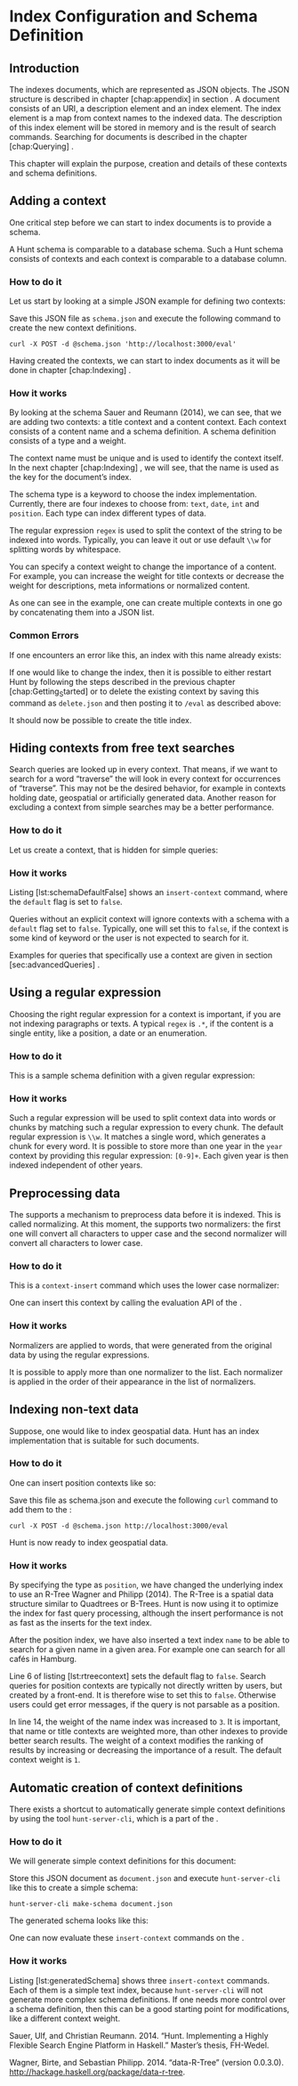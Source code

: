 Index Configuration and Schema Definition
=========================================

Introduction
------------

The indexes documents, which are represented as JSON objects. The JSON structure is described in chapter [chap:appendix] in section . A document consists of an URI, a description element and an index element. The index element is a map from context names to the indexed data. The description of this index element will be stored in memory and is the result of search commands. Searching for documents is described in the chapter [chap:Querying] .

This chapter will explain the purpose, creation and details of these contexts and schema definitions.

Adding a context
----------------

One critical step before we can start to index documents is to provide a schema.

A Hunt schema is comparable to a database schema. Such a Hunt schema consists of contexts and each context is comparable to a database column.

### How to do it

Let us start by looking at a simple JSON example for defining two contexts:

Save this JSON file as `schema.json` and execute the following command to create the new context definitions.

``` {.text}
curl -X POST -d @schema.json 'http://localhost:3000/eval'
```

Having created the contexts, we can start to index documents as it will be done in chapter [chap:Indexing] .

### How it works

By looking at the schema Sauer and Reumann (2014), we can see, that we are adding two contexts: a title context and a content context. Each context consists of a content name and a schema definition. A schema definition consists of a type and a weight.

The context name must be unique and is used to identify the context itself. In the next chapter [chap:Indexing] , we will see, that the name is used as the key for the document’s index.

The schema type is a keyword to choose the index implementation. Currently, there are four indexes to choose from: `text`, `date`, `int` and `position`. Each type can index different types of data.

The regular expression `regex` is used to split the context of the string to be indexed into words. Typically, you can leave it out or use default `\\w` for splitting words by whitespace.

You can specify a context weight to change the importance of a content. For example, you can increase the weight for title contexts or decrease the weight for descriptions, meta informations or normalized content.

As one can see in the example, one can create multiple contexts in one go by concatenating them into a JSON list.

### Common Errors

If one encounters an error like this, an index with this name already exists:

If one would like to change the index, then it is possible to either restart Hunt by following the steps described in the previous chapter [chap:Getting<sub>S</sub>tarted] or to delete the existing context by saving this command as `delete.json` and then posting it to `/eval` as described above:

It should now be possible to create the title index.

Hiding contexts from free text searches
---------------------------------------

Search queries are looked up in every context. That means, if we want to search for a word “traverse” the will look in every context for occurrences of “traverse”. This may not be the desired behavior, for example in contexts holding date, geospatial or artificially generated data. Another reason for excluding a context from simple searches may be a better performance.

### How to do it

Let us create a context, that is hidden for simple queries:

### How it works

Listing [lst:schemaDefaultFalse] shows an `insert-context` command, where the `default` flag is set to `false`.

Queries without an explicit context will ignore contexts with a schema with a `default` flag set to `false`. Typically, one will set this to `false`, if the context is some kind of keyword or the user is not expected to search for it.

Examples for queries that specifically use a context are given in section [sec:advancedQueries] .

Using a regular expression
--------------------------

Choosing the right regular expression for a context is important, if you are not indexing paragraphs or texts. A typical `regex` is `.*`, if the content is a single entity, like a position, a date or an enumeration.

### How to do it

This is a sample schema definition with a given regular expression:

### How it works

Such a regular expression will be used to split context data into words or chunks by matching such a regular expression to every chunk. The default regular expression is `\\w`. It matches a single word, which generates a chunk for every word. It is possible to store more than one year in the `year` context by providing this regular expression: `[0-9]+`. Each given year is then indexed independent of other years.

Preprocessing data
------------------

The supports a mechanism to preprocess data before it is indexed. This is called normalizing. At this moment, the supports two normalizers: the first one will convert all characters to upper case and the second normalizer will convert all characters to lower case.

### How to do it

This is a `context-insert` command which uses the lower case normalizer:

One can insert this context by calling the evaluation API of the .

### How it works

Normalizers are applied to words, that were generated from the original data by using the regular expressions.

It is possible to apply more than one normalizer to the list. Each normalizer is applied in the order of their appearance in the list of normalizers.

Indexing non-text data
----------------------

Suppose, one would like to index geospatial data. Hunt has an index implementation that is suitable for such documents.

### How to do it

One can insert position contexts like so:

Save this file as schema.json and execute the following `curl` command to add them to the :

``` {.text}
curl -X POST -d @schema.json http://localhost:3000/eval
```

Hunt is now ready to index geospatial data.

### How it works

By specifying the type as `position`, we have changed the underlying index to use an R-Tree Wagner and Philipp (2014). The R-Tree is a spatial data structure similar to Quadtrees or B-Trees. Hunt is now using it to optimize the index for fast query processing, although the insert performance is not as fast as the inserts for the text index.

After the position index, we have also inserted a text index `name` to be able to search for a given name in a given area. For example one can search for all cafés in Hamburg.

Line 6 of listing [lst:rtreecontext] sets the default flag to `false`. Search queries for position contexts are typically not directly written by users, but created by a front-end. It is therefore wise to set this to `false`. Otherwise users could get error messages, if the query is not parsable as a position.

In line 14, the weight of the name index was increased to `3`. It is important, that name or title contexts are weighted more, than other indexes to provide better search results. The weight of a context modifies the ranking of results by increasing or decreasing the importance of a result. The default context weight is `1`.

Automatic creation of context definitions
-----------------------------------------

There exists a shortcut to automatically generate simple context definitions by using the tool `hunt-server-cli`, which is a part of the .

### How to do it

We will generate simple context definitions for this document:

Store this JSON document as `document.json` and execute `hunt-server-cli` like this to create a simple schema:

``` {.text}
hunt-server-cli make-schema document.json
```

The generated schema looks like this:

One can now evaluate these `insert-context` commands on the .

### How it works

Listing [lst:generatedSchema] shows three `insert-context` commands. Each of them is a simple text index, because `hunt-server-cli` will not generate more complex schema definitions. If one needs more control over a schema definition, then this can be a good starting point for modifications, like a different context weight.

Sauer, Ulf, and Christian Reumann. 2014. “Hunt. Implementing a Highly Flexible Search Engine Platform in Haskell.” Master’s thesis, FH-Wedel.

Wagner, Birte, and Sebastian Philipp. 2014. “data-R-Tree” (version 0.0.3.0). http://hackage.haskell.org/package/data-r-tree.


